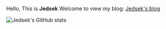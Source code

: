 Hello, This is **Jedsek**
Welcome to view my blog: [Jedsek's blog](https://jedsek.xyz)

![Jedsek's GitHub stats](https://github-readme-stats.vercel.app/api?username=Jedsek&show_icons=true&theme=radical)

